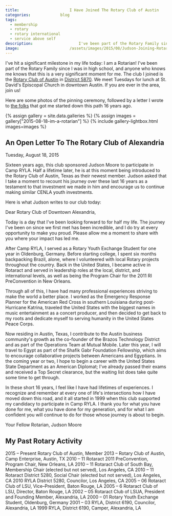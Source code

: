 ```yaml
---
title:						I Have Joined The Rotary Club of Austin
categories:				blog
tags:
  - membership
  - rotary
  - rotary international
  - service above self
description:					I've been part of the Rotary Family since I was in high school, and anyone who knows me knows that today is a very significant moment for me.
image:						/assets/images/2015/08/Judson-Joining-Rotary-of-Austin-003.jpg
---
```


I've hit a significant milestone in my life today: I am a Rotarian! I've been part of the Rotary Family since I was in high school, and anyone who knows me knows that this is a very significant moment for me. The club I joined is the [Rotary Club of Austin](https://rotary-austin.org) in [District 5870](https://www.clubrunner.ca/5870/). We meet Tuesdays for lunch at St. David's Episcopal Church in downtown Austin. If you are ever in the area, join us!

Here are some photos of the pinning ceremony, followed by a letter I wrote to [the folks](https://www.alexandriarotary.com/) that got me started down this path 16 years ago.

{% assign gallery = site.data.galleries %}
{% assign images = gallery["2015-08-18-im-a-rotarian"] %}
{% include gallery-lightbox.html images=images %}

## An Open Letter To The Rotary Club of Alexandria

Tuesday, August 18, 2015

Sixteen years ago, this club sponsored Judson Moore to participate in Camp RYLA. Half a lifetime later, he is at this moment being introduced to the Rotary Club of Austin, Texas as their newest member. Judson asked that I take a moment to recount his journey over these last 16 years as a testament to that investment we made in him and encourage us to continue making similar CENLA youth investments.

Here is what Judson writes to our club today:

Dear Rotary Club of Downtown Alexandria,

Today is a day that I've been looking forward to for half my life. The journey I've been on since we first met has been incredible, and I do try at every opportunity to make you proud. Please allow me a moment to share with you where your impact has led me.

After Camp RYLA, I served as a Rotary Youth Exchange Student for one year in Oldenburg, Germany. Before starting college, I spent six months backpacking Brazil, alone, where I volunteered with local Rotary projects throughout the country. Back in the United States, I became active in Rotaract and served in leadership roles at the local, district, and international levels, as well as being the Program Chair for the 2011 RI PreConvention in New Orleans.

Through all of this, I have had many professional experiences striving to make the world a better place. I worked as the Emergency Response Planner for the American Red Cross in southern Louisiana during post-Hurricane Katrina, traveled the United States with the biggest names in music entertainment as a concert producer, and then decided to get back to my roots and dedicate myself to serving humanity in the United States Peace Corps.

Now residing in Austin, Texas, I contribute to the Austin business community's growth as the co-founder of the Brazos Technology District and as part of the Operations Team at Mutual Mobile. Later this year, I will travel to Egypt as part of the Shafik Gabr Foundation Fellowship, which aims to encourage collaborative projects between Americans and Egyptians. In the coming year or two, I hope to begin a career with the United States State Department as an American Diplomat; I've already passed their exams and received a Top Secret clearance, but the waiting list does take quite some time to get through.

In these short 16 years, I feel like I have had lifetimes of experiences. I recognize and remember at every one of life's intersections how I have moved down this road, and it all started in 1999 when this club supported my candidacy to participate in Camp RYLA. I thank you for what you have done for me, what you have done for my generation, and for what I am confident you will continue to do for those whose journey is about to begin.

Your Fellow Rotarian,
Judson Moore

## My Past Rotary Activity

2015 – Present Rotary Club of Austin, Member
2013 – Rotary Club of Austin, Camp Enterprise, Austin, TX
2010 – 11 Rotaract 2011 PreConvention, Program Chair, New Orleans, LA
2010 – 11 Rotaract Club of South Bay, Membership Chair (elected but not served), Los Angeles, CA
2010 – 11 Rotaract District 5280, Social Chair (elected but not served), Los Angeles, CA
2010 RYLA District 5280, Councilor, Los Angeles, CA
2005 – 06 Rotaract Club of LSU, Vice–President, Baton Rouge, LA
2005 – 6 Rotaract Club of LSU, Director, Baton Rouge, LA
2002 – 05 Rotaract Club of LSUA, President and Founding Member, Alexandria, LA
2000 – 01 Rotary Youth Exchange Student, Oldenburg, Germany
2001 – 03 RYLA, District 6190, Councilor, Alexandria, LA
1999 RYLA, District 6190, Camper, Alexandria, LA